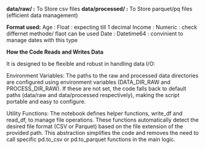 **data/raw/ :** To Store csv files
**data/processed/ :** To Store parquet/pq files (efficient data management)

**Format used:**
Age : Float : expecting till 1 decimal
Income : Numeric : check differnet methode/ flaot can be used
Date : Datetime64 : convinient to manage dates with this type

**How the Code Reads and Writes Data**

It is designed to be flexible and robust in handling data I/O:

Environment Variables: The paths to the raw and processed data directories are configured using environment variables (DATA_DIR_RAW and PROCESS_DIR_RAW). If these are not set, the code falls back to default paths (data/raw and data/processed respectively), making the script portable and easy to configure.

Utility Functions: The notebook defines helper functions, write_df and read_df, to manage file operations. These functions automatically detect the desired file format (CSV or Parquet) based on the file extension of the provided path. This abstraction simplifies the code and removes the need to call specific pd.to_csv or pd.to_parquet functions in the main logic.
